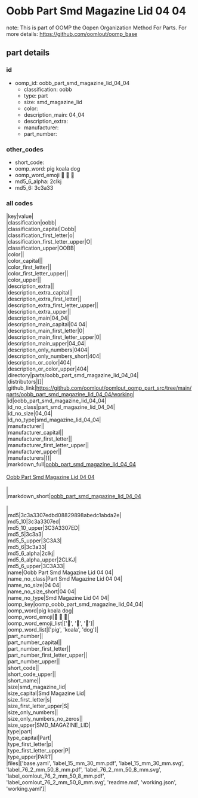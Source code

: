 # Oobb Part Smd Magazine Lid 04 04  

note: This is part of OOMP the Oopen Organization Method For Parts. For more details: https://github.com/oomlout/oomp_base

##  part details





### id
* oomp_id: oobb_part_smd_magazine_lid_04_04
  * classification: oobb
  * type: part
  * size: smd_magazine_lid
  * color: 
  * description_main: 04_04
  * description_extra: 
  * manufacturer: 
  * part_number: 

### other_codes
* short_code: 
* oomp_word: pig koala dog
* oomp_word_emoji :pig: :koala: :dog:
* md5_6_alpha: 2clkj
* md5_6: 3c3a33

### all codes 
|key|value|  
|classification|oobb|  
|classification_capital|Oobb|  
|classification_first_letter|o|  
|classification_first_letter_upper|O|  
|classification_upper|OOBB|  
|color||  
|color_capital||  
|color_first_letter||  
|color_first_letter_upper||  
|color_upper||  
|description_extra||  
|description_extra_capital||  
|description_extra_first_letter||  
|description_extra_first_letter_upper||  
|description_extra_upper||  
|description_main|04_04|  
|description_main_capital|04 04|  
|description_main_first_letter|0|  
|description_main_first_letter_upper|0|  
|description_main_upper|04_04|  
|description_only_numbers|0404|  
|description_only_numbers_short|404|  
|description_or_color|404|  
|description_or_color_upper|404|  
|directory|parts/oobb_part_smd_magazine_lid_04_04|  
|distributors|[]|  
|github_link|https://github.com/oomlout/oomlout_oomp_part_src/tree/main/parts/oobb_part_smd_magazine_lid_04_04/working|  
|id|oobb_part_smd_magazine_lid_04_04|  
|id_no_class|part_smd_magazine_lid_04_04|  
|id_no_size|04_04|  
|id_no_type|smd_magazine_lid_04_04|  
|manufacturer||  
|manufacturer_capital||  
|manufacturer_first_letter||  
|manufacturer_first_letter_upper||  
|manufacturer_upper||  
|manufacturers|[]|  
|markdown_full|[oobb_part_smd_magazine_lid_04_04](https://github.com/oomlout/oomlout_oomp_part_src/tree/main/parts/oobb_part_smd_magazine_lid_04_04/working)<br>[](https://github.com/oomlout/oomlout_oomp_part_src/tree/main/parts/oobb_part_smd_magazine_lid_04_04/working)<br>[Oobb Part Smd Magazine Lid 04 04](https://github.com/oomlout/oomlout_oomp_part_src/tree/main/parts/oobb_part_smd_magazine_lid_04_04/working)<br><br>|  
|markdown_short|[oobb_part_smd_magazine_lid_04_04](https://github.com/oomlout/oomlout_oomp_part_src/tree/main/parts/oobb_part_smd_magazine_lid_04_04/working)<br><br>|  
|md5|3c3a3307edbd08829898abedc1abda2e|  
|md5_10|3c3a3307ed|  
|md5_10_upper|3C3A3307ED|  
|md5_5|3c3a3|  
|md5_5_upper|3C3A3|  
|md5_6|3c3a33|  
|md5_6_alpha|2clkj|  
|md5_6_alpha_upper|2CLKJ|  
|md5_6_upper|3C3A33|  
|name|Oobb Part Smd Magazine Lid 04 04|  
|name_no_class|Part Smd Magazine Lid 04 04|  
|name_no_size|04 04|  
|name_no_size_short|04 04|  
|name_no_type|Smd Magazine Lid 04 04|  
|oomp_key|oomp_oobb_part_smd_magazine_lid_04_04|  
|oomp_word|pig koala dog|  
|oomp_word_emoji|:pig: :koala: :dog:|  
|oomp_word_emoji_list|[':pig:', ':koala:', ':dog:']|  
|oomp_word_list|['pig', 'koala', 'dog']|  
|part_number||  
|part_number_capital||  
|part_number_first_letter||  
|part_number_first_letter_upper||  
|part_number_upper||  
|short_code||  
|short_code_upper||  
|short_name||  
|size|smd_magazine_lid|  
|size_capital|Smd Magazine Lid|  
|size_first_letter|s|  
|size_first_letter_upper|S|  
|size_only_numbers||  
|size_only_numbers_no_zeros||  
|size_upper|SMD_MAGAZINE_LID|  
|type|part|  
|type_capital|Part|  
|type_first_letter|p|  
|type_first_letter_upper|P|  
|type_upper|PART|  
|files|['base.yaml', 'label_15_mm_30_mm.pdf', 'label_15_mm_30_mm.svg', 'label_76_2_mm_50_8_mm.pdf', 'label_76_2_mm_50_8_mm.svg', 'label_oomlout_76_2_mm_50_8_mm.pdf', 'label_oomlout_76_2_mm_50_8_mm.svg', 'readme.md', 'working.json', 'working.yaml']|  
